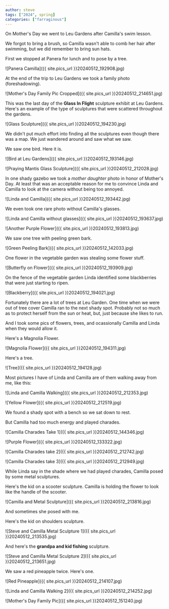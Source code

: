 ```yaml
---
author: steve
tags: ["2024", spring]
categories: ["farraginous"]
---
```

On Mother's Day we went to Leu Gardens after Camilla's swim lesson.   

We forgot to bring a brush, so Camilla wasn't able to comb her hair after swimming, but we did remember to bring sun hats.  

First we stopped at Panera for lunch and to pose by a tree.  

![Panera Camilla]({{ site.pics_url }}20240512_192908.jpg)

At the end of the trip to Leu Gardens we took a family photo (foreshadowing).  

![Mother's Day Family Pic Cropped]({{ site.pics_url }}20240512_214651.jpg)

This was the last day of the **Glass In Flight** sculpture exhibit at Leu Gardens. Here's an example of the type of sculptures that were scattered throughout the gardens.

![Glass Sculpture]({{ site.pics_url }}20240512_194230.jpg)

We didn't put much effort into finding all the sculptures even though there was a map. We just wandered around and saw what we saw.  

We saw one bird. Here it is.  

![Bird at Leu Gardens]({{ site.pics_url }}20240512_193146.jpg)

![Praying Mantis Glass Sculpture]({{ site.pics_url }}20240512_212028.jpg)

In one shady gazebo we took a *mother daughter* photo in honor of Mother's Day.  At least that was an acceptable reason for me to convince Linda and Camilla to look at the camera without being too annoyed.  

![Linda and Camilla]({{ site.pics_url }}20240512_193442.jpg)

We even took one rare photo without Camilla's glasses.  

![Linda and Camilla without glasses]({{ site.pics_url }}20240512_193637.jpg)

![Another Purple Flower]({{ site.pics_url }}20240512_193813.jpg)

We saw one tree with peeling green bark.  

![Green Peeling Bark]({{ site.pics_url }}20240512_142033.jpg)

One flower in the vegetable garden was stealing some flower stuff.  

![Butterfly on Flower]({{ site.pics_url }}20240512_193909.jpg)

On the fence of the vegetable garden Linda identified some blackberries that were just starting to ripen.  

![Blackberry]({{ site.pics_url }}20240512_194021.jpg)

Fortunately there are a lot of trees at Leu Garden. One time when we were out of tree cover Camilla ran to the next shady spot. Probably not so much as to protect herself from the sun or heat, but, just because she likes to run.  

And I took some pics of flowers, trees, and ocassionally Camilla and Linda when they would allow it.  

Here's a Magnolia Flower.  

![Magnolia Flower]({{ site.pics_url }}20240512_194311.jpg)

Here's a tree.  

![Tree]({{ site.pics_url }}20240512_194128.jpg)

Most pictures I have of Linda and Camilla are of them walking away from me, like this: 

![Linda and Camilla Walking]({{ site.pics_url }}20240512_212353.jpg)

![Yellow Flower]({{ site.pics_url }}20240512_212519.jpg)

We found a shady spot with a bench so we sat down to rest.  

But Camilla had too much energy and played charades.  

![Camilla Charades Take 1]({{ site.pics_url }}20240512_144346.jpg)

![Purple Flower]({{ site.pics_url }}20240512_133322.jpg)

![Camilla Charades take 2]({{ site.pics_url }}20240512_212742.jpg)

![Camilla Charades take 3]({{ site.pics_url }}20240512_212949.jpg)

While Linda say in the shade where we had played charades, Camilla posed by some metal sculptures.  

Here's the kid on a scooter sculpture. Camilla is holding the flower to look like the handle of the scooter.  

![Camilla and Metal Sculpture]({{ site.pics_url }}20240512_213816.jpg)

And sometimes she posed with me.  

Here's the kid on shoulders sculpture.  

![Steve and Camilla Metal Sculpture 1]({{ site.pics_url }}20240512_213535.jpg)

And here's the **grandpa and kid fishing** sculpture.  

![Steve and Camilla Metal Sculpture 2]({{ site.pics_url }}20240512_213651.jpg)

We saw a red pineapple twice.  Here's one.  

![Red Pineapple]({{ site.pics_url }}20240512_214107.jpg)

![Linda and Camilla Walking 2]({{ site.pics_url }}20240512_214252.jpg)

![Mother's Day Family Pic]({{ site.pics_url }}20240512_151240.jpg)
